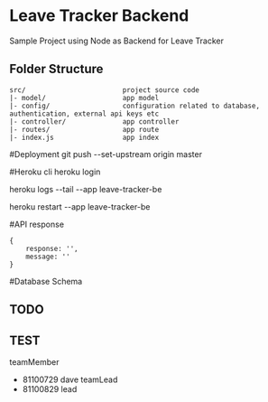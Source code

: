 
# Leave Tracker Backend

Sample Project using Node as Backend for Leave Tracker

## Folder Structure
```
src/                        project source code 
|- model/                   app model
|- config/                  configuration related to database, authentication, external api keys etc 
|- controller/              app controller
|- routes/                  app route
|- index.js                 app index
```


#Deployment
git push --set-upstream origin master


#Heroku cli
heroku login

heroku logs --tail --app leave-tracker-be

heroku restart --app leave-tracker-be


#API response
```
{
    response: '',
    message: ''
}
```


#Database Schema




## TODO


## TEST

teamMember
- 81100729 dave
teamLead
- 81100829 lead